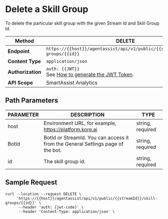 # Delete a Skill Group

To delete the particular skill group with the given Stream Id and Skill Group Id.

| **Method**       | DELETE                                                         |
|------------------|----------------------------------------------------------------|
| **Endpoint**     | `https://{{host}}/agentassist/api/v1/public/{{streamId}}/skill-groups/{{id}}` |
| **Content Type** | `application/json`                                             |
| **Authorization**| `auth: {{JWT}}` <br>See [How to generate the JWT Token](../automation/api-introduction.md#generating-the-jwt-token). |
| **API Scope**    | SmartAssist Analytics                                          |

## Path Parameters

| **PARAMETER** | **DESCRIPTION**                                               | **TYPE**        |
|---------------|---------------------------------------------------------------|-----------------|
| host          | Environment URL, for example, https://platform.kore.ai     | string, required |
| BotId         | BotId or StreamId. You can access it from the General Settings page of the bot. | string, required |
| id            | The skill group id.                                           | string, required |

## Sample Request

```
curl --location --request DELETE \
     'https://{{host}}/agentassist/api/v1/public/{{streamId}}/skill-groups/{{id}}' \
      --header 'auth: {jwt-code}' \
      --header 'Content-Type: application/json' \
```